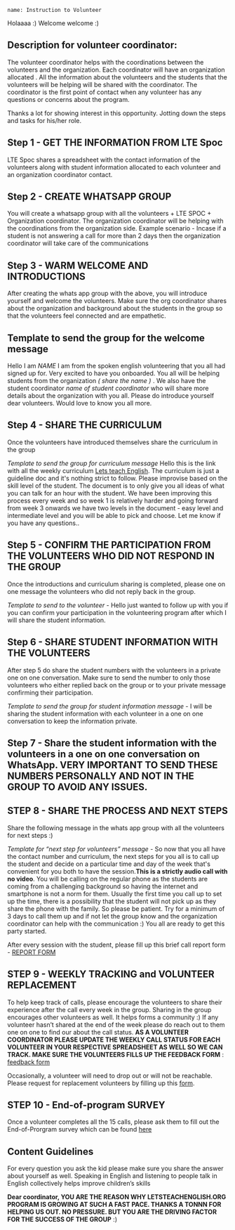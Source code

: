 ```ngMeta
name: Instruction to Volunteer
```

Holaaaa :) Welcome welcome :) 

## Description for volunteer coordinator:

The volunteer coordinator helps with the coordinations between the volunteers and the organization. Each coordinator will have an organization allocated . All the information about the volunteers and the students that the volunteers will be helping will be shared with the coordinator. The coordinator is the first point of contact when any volunteer has any questions or concerns about the program.

Thanks a lot for showing interest in this opportunity. Jotting down the steps and tasks for his/her role.

## Step 1 - GET THE INFORMATION FROM LTE Spoc
LTE Spoc shares a spreadsheet with the contact information of the volunteers along with student information allocated to each volunteer and an organization coordinator contact.

## Step 2 - CREATE WHATSAPP GROUP
You will create a whatsapp group with all the volunteers + LTE SPOC + Organization coordinator. The organization coordinator will be helping with the coordinations from the organization side. Example scenario - Incase if a student is not answering a call for more than 2 days then the organization coordinator will take care of the communications

## Step 3 - WARM WELCOME AND INTRODUCTIONS
After creating the whats app group with the above, you will introduce yourself and welcome the volunteers. Make sure the org coordinator
shares about the organization and background about the students in the group so that the volunteers feel connected and are empathetic.

## Template to send the group for the welcome message 
Hello I am _NAME_ I am from the spoken english volunteering that you all had signed up for. Very excited to have you onboarded. You all will be helping students from the organization _( share the name )_   . We also have the student coordinator _name of student coordinator_  who will share more details about the organization with you all. Please do introduce yourself dear volunteers. Would love to know you all more.

## Step 4 - SHARE THE CURRICULUM
Once the volunteers have introduced themselves share the curriculum in the group

*Template to send the group for curriculum message* 
Hello this is the link with all the weekly curriculum [Lets teach English](https://www.letsteachenglish.org/curriculum). The curriculum is just a guideline doc and it's nothing strict to follow. Please improvise based on the skill level of the student. The document is to only give you all ideas of what you can talk for an hour with the student. We have been improving this process every week and so week 1 is relatively harder and going forward from week 3 onwards we have two levels in the document - easy level and intermediate level and you will be able to pick and choose. Let me know if you have any questions..

## Step 5 - CONFIRM THE PARTICIPATION FROM THE VOLUNTEERS WHO DID NOT RESPOND IN THE GROUP
Once the introductions and curriculum sharing is completed, please one on one message the volunteers who did not reply back in the group.

*Template to send to the volunteer* - Hello just wanted to follow up with you if you can confirm your participation in the volunteering program after which I will share the student information.

## Step 6 - SHARE STUDENT INFORMATION WITH THE VOLUNTEERS
After step 5 do share the student numbers with the volunteers in a private one on one conversation. Make sure to send the number to only those volunteers who either replied back on the group or to your private message confirming their participation.

*Template to send the group for student information message* - I will be sharing the student information with each volunteer in a one on one conversation to keep the information private.

## Step 7 - Share the student information with the volunteers in a one on one conversation on WhatsApp. VERY IMPORTANT TO SEND THESE NUMBERS PERSONALLY AND NOT IN THE GROUP TO AVOID ANY ISSUES.

## STEP 8 - SHARE THE PROCESS AND NEXT STEPS
Share the following message in the whats app group with all the volunteers for next steps :)

*Template for “next step for volunteers” message* - So now that you all have the contact number and curriculum, the next steps for you all is to call up the student and decide on a particular time and day of the week that's convenient for you both to have the session.**This is a strictly audio call with no video**. You will be calling on the regular phone as the students are coming from a challenging background so having the internet and smartphone is not a norm for them. Usually the first time you call up to set up the time, there is a possibility that the student will not pick up as they share the phone with the family. So please be patient. Try for a minimum of 3 days to call them up and if not let the group know and the organization coordinator can help with the communication :) You all are ready to get this party started.

After every session with the student, please fill up this brief call report
form - [REPORT FORM](https://forms.gle/noNkfRDRNXmjSPMS9)

## STEP 9 - WEEKLY TRACKING and VOLUNTEER REPLACEMENT

To help keep track of calls, please encourage the volunteers to share their experience after the call every week in the group. Sharing in the group encourages other volunteers as well. It helps forms a community :) If any volunteer hasn’t shared at the end of the week please do reach out to them one on one to find our about the call status. **AS A VOLUNTEER COORDINATOR PLEASE UPDATE THE WEEKLY CALL STATUS FOR EACH VOLUNTEER IN YOUR RESPECTIVE SPREADSHEET AS WELL SO WE CAN TRACK. MAKE SURE THE VOLUNTEERS FILLS UP THE FEEDBACK FORM** : [feedback form](https://forms.gle/noNkfRDRNXmjSPMS9)

Occasionally, a volunteer will need to drop out or will not be reachable. Please request for replacement volunteers by filling up this [form](https://forms.gle/bnvosZ2bHcinqcYG9).

## STEP 10 - End-of-program SURVEY
Once a volunteer completes all the 15 calls, please ask them to fill out the End-of-Prorgram survey which can be found [here](https://forms.gle/YGU4sZvMuqRdjKGZ9)


## Content Guidelines
For every question you ask the kid please make sure you share the answer about
yourself as well. Speaking in English and listening to people talk in English
collectively helps improve children’s skills

**Dear coordinator, YOU ARE THE REASON WHY LETSTEACHENGLISH.ORG PROGRAM IS GROWING AT SUCH A FAST PACE. THANKS A TONNN FOR HELPING US OUT. NO PRESSURE. BUT YOU ARE THE DRIVING FACTOR FOR THE SUCCESS OF THE GROUP** :)

